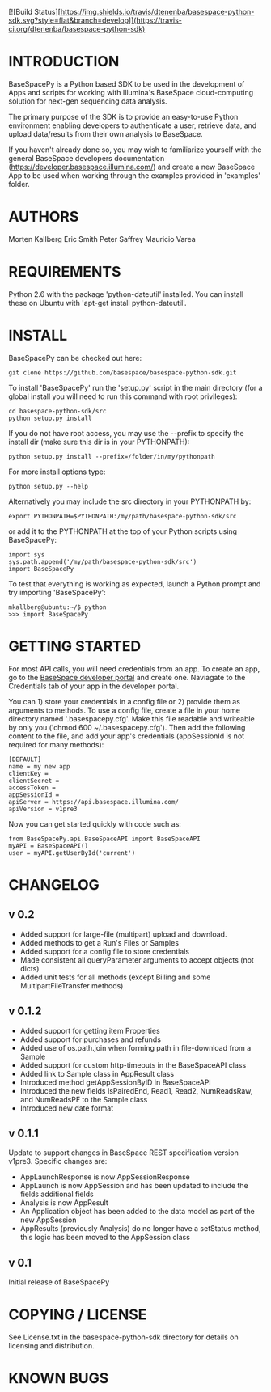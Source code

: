 [![Build Status][https://img.shields.io/travis/dtenenba/basespace-python-sdk.svg?style=flat&branch=develop]](https://travis-ci.org/dtenenba/basespace-python-sdk)

INTRODUCTION
=========================================

BaseSpacePy is a Python based SDK to be used in the development of Apps and scripts for working with Illumina's BaseSpace cloud-computing solution for next-gen sequencing data analysis.

The primary purpose of the SDK is to provide an easy-to-use Python environment enabling developers to authenticate a user, retrieve data, and upload data/results from their own analysis to BaseSpace.

If you haven't already done so, you may wish to familiarize yourself with the general BaseSpace developers documentation (https://developer.basespace.illumina.com/) and create a new BaseSpace App to be used when working through the examples provided in 'examples' folder.


AUTHORS
=========================================

Morten Kallberg
Eric Smith
Peter Saffrey
Mauricio Varea


REQUIREMENTS
=========================================

Python 2.6 with the package 'python-dateutil' installed. You can install these on Ubuntu with 'apt-get install python-dateutil'.


INSTALL
=========================================

BaseSpacePy can be checked out here:

	git clone https://github.com/basespace/basespace-python-sdk.git

To install 'BaseSpacePy' run the 'setup.py' script in the main directory (for a global install you will need to run this command with root privileges):

	cd basespace-python-sdk/src
	python setup.py install

If you do not have root access, you may use the --prefix to specify the install dir (make sure this dir is in your PYTHONPATH):

	python setup.py install --prefix=/folder/in/my/pythonpath

For more install options type:

	python setup.py --help

Alternatively you may include the src directory in your PYTHONPATH by:

	export PYTHONPATH=$PYTHONPATH:/my/path/basespace-python-sdk/src

or add it to the PYTHONPATH at the top of your Python scripts using BaseSpacePy:

	import sys
	sys.path.append('/my/path/basespace-python-sdk/src')
	import BaseSpacePy

To test that everything is working as expected, launch a Python prompt and try importing 'BaseSpacePy':

	mkallberg@ubuntu:~/$ python
	>>> import BaseSpacePy


GETTING STARTED
=========================================
For most API calls, you will need credentials from an app. To create an app, go to the [BaseSpace developer portal](https://developer.basespace.illumina.com/) and create one. Naviagate to the Credentials tab of your app in the developer portal.

You can 1) store your credentials in a config file or 2) provide them as arguments to methods. To use a config file, create a file in your home directory named '.basespacepy.cfg'. Make this file readable and writeable by only you ('chmod 600 ~/.basespacepy.cfg'). Then add the following content to the file, and add your app's credentials (appSessionId is not required for many methods):

	[DEFAULT]
	name = my new app
	clientKey =
	clientSecret =
	accessToken =
	appSessionId =
	apiServer = https://api.basespace.illumina.com/
	apiVersion = v1pre3

Now you can get started quickly with code such as:

	from BaseSpacePy.api.BaseSpaceAPI import BaseSpaceAPI
	myAPI = BaseSpaceAPI()
	user = myAPI.getUserById('current')


CHANGELOG
=========================================

v 0.2
-----------------------------------------
- Added support for large-file (multipart) upload and download.
- Added methods to get a Run's Files or Samples
- Added support for a config file to store credentials
- Made consistent all queryParameter arguments to accept objects (not dicts)
- Added unit tests for all methods (except Billing and some MultipartFileTransfer methods)

v 0.1.2
-----------------------------------------
- Added support for getting item Properties
- Added support for purchases and refunds
- Added use of os.path.join when forming path in file-download from a Sample
- Added support for custom http-timeouts in the BaseSpaceAPI class
- Added link to Sample class in AppResult class
- Introduced method getAppSessionByID in BaseSpaceAPI
- Introduced the new fields IsPairedEnd, Read1, Read2, NumReadsRaw, and NumReadsPF to the Sample class
- Introduced new date format

v 0.1.1
-----------------------------------------
Update to support changes in BaseSpace REST specification version v1pre3. Specific changes are:
- AppLaunchResponse is now AppSessionResponse
- AppLaunch is now AppSession and has been updated to include the fields additional fields
- Analysis is now AppResult
- An Application object has been added to the data model as part of the new AppSession
- AppResults (previously Analysis) do no longer have a setStatus method, this logic has been moved to the AppSession class   


v 0.1
-----------------------------------------

Initial release of BaseSpacePy

COPYING / LICENSE
=========================================

See License.txt in the basespace-python-sdk directory for details on licensing and distribution.

KNOWN BUGS
=========================================
